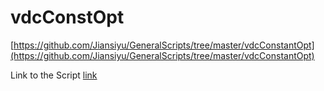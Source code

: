 # vdcConstOpt

[https://github.com/Jiansiyu/GeneralScripts/tree/master/vdcConstantOpt](https://github.com/Jiansiyu/GeneralScripts/tree/master/vdcConstantOpt)

Link to the Script [link](https://github.com/Jiansiyu/GeneralScripts/tree/master/vdcConstantOpt)


